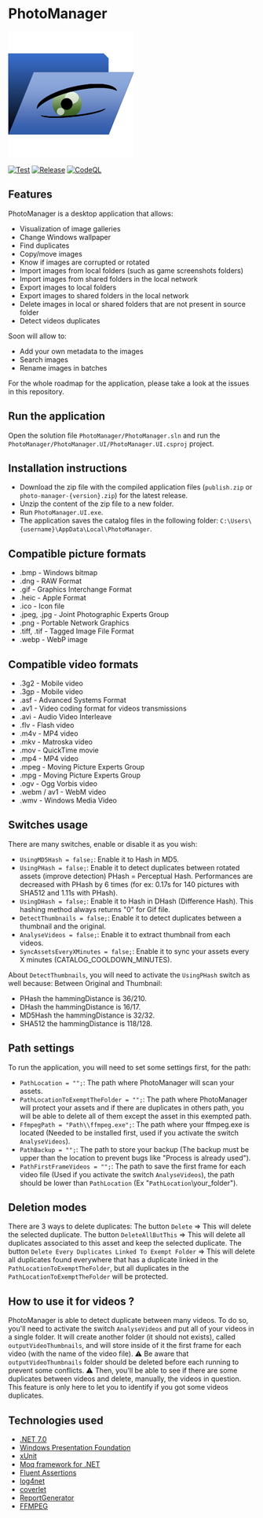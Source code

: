 # PhotoManager

![PhotoManager](PhotoManager/Images/AppIcon.png)

[![Test](https://github.com/jpablodrexler/jp-photo-manager/actions/workflows/test.yml/badge.svg)](https://github.com/jpablodrexler/jp-photo-manager/actions/workflows/test.yml)
[![Release](https://github.com/jpablodrexler/jp-photo-manager/actions/workflows/release.yaml/badge.svg)](https://github.com/jpablodrexler/jp-photo-manager/actions/workflows/release.yaml)
[![CodeQL](https://github.com/jpablodrexler/jp-photo-manager/actions/workflows/codeql-analysis.yml/badge.svg)](https://github.com/jpablodrexler/jp-photo-manager/actions/workflows/codeql-analysis.yml)

## Features

PhotoManager is a desktop application that allows:

- Visualization of image galleries
- Change Windows wallpaper
- Find duplicates
- Copy/move images
- Know if images are corrupted or rotated
- Import images from local folders (such as game screenshots folders)
- Import images from shared folders in the local network
- Export images to local folders
- Export images to shared folders in the local network
- Delete images in local or shared folders that are not present in source folder
- Detect videos duplicates

Soon will allow to:

- Add your own metadata to the images
- Search images
- Rename images in batches

For the whole roadmap for the application, please take a look at the issues in this repository.

## Run the application

Open the solution file `PhotoManager/PhotoManager.sln` and run the `PhotoManager/PhotoManager.UI/PhotoManager.UI.csproj` project.

## Installation instructions

- Download the zip file with the compiled application files (`publish.zip` or `photo-manager-{version}.zip`) for the latest release.
- Unzip the content of the zip file to a new folder.
- Run `PhotoManager.UI.exe`.
- The application saves the catalog files in the following folder: `C:\Users\{username}\AppData\Local\PhotoManager`.

## Compatible picture formats

- .bmp - Windows bitmap
- .dng - RAW Format
- .gif - Graphics Interchange Format
- .heic - Apple Format
- .ico - Icon file
- .jpeg, .jpg - Joint Photographic Experts Group
- .png - Portable Network Graphics
- .tiff, .tif - Tagged Image File Format
- .webp - WebP image

## Compatible video formats

- .3g2 - Mobile video
- .3gp - Mobile video
- .asf - Advanced Systems Format
- .av1 - Video coding format for videos transmissions
- .avi - Audio Video Interleave
- .flv - Flash video
- .m4v - MP4 video
- .mkv - Matroska video
- .mov - QuickTime movie
- .mp4 - MP4 video
- .mpeg - Moving Picture Experts Group
- .mpg - Moving Picture Experts Group
- .ogv - Ogg Vorbis video
- .webm / av1 - WebM video
- .wmv - Windows Media Video

## Switches usage

There are many switches, enable or disable it as you wish:

- `UsingMD5Hash = false;`: Enable it to Hash in MD5.
- `UsingPHash = false;`: Enable it to detect duplicates between rotated assets (improve detection) PHash = Perceptual Hash. Performances are decreased with PHash by 6 times (for ex: 0.17s for 140 pictures with SHA512 and 1.11s with PHash).
- `UsingDHash = false;`: Enable it to Hash in DHash (Difference Hash). This hashing method always returns "0" for Gif file.
- `DetectThumbnails = false;`: Enable it to detect duplicates between a thumbnail and the original.
- `AnalyseVideos = false;`: Enable it to extract thumbnail from each videos.
- `SyncAssetsEveryXMinutes = false;`: Enable it to sync your assets every X minutes (CATALOG_COOLDOWN_MINUTES).

About `DetectThumbnails`, you will need to activate the `UsingPHash` switch as well because:
Between Original and Thumbnail:

- PHash the hammingDistance is 36/210.
- DHash the hammingDistance is 16/17.
- MD5Hash the hammingDistance is 32/32.
- SHA512 the hammingDistance is 118/128.

## Path settings

To run the application, you will need to set some settings first, for the path:

- `PathLocation = "";`: The path where PhotoManager will scan your assets.
- `PathLocationToExemptTheFolder = "";`: The path where PhotoManager will protect your assets and if there are duplicates in others path, you will be able to delete all of them except the asset in this exempted path.
- `FfmpegPath = "Path\\ffmpeg.exe";`: The path where your ffmpeg.exe is located (Needed to be installed first, used if you activate the switch `AnalyseVideos`).
- `PathBackup = "";`: The path to store your backup (The backup must be upper than the location to prevent bugs like "Process is already used").
- `PathFirstFrameVideos = "";`: The path to save the first frame for each video file (Used if you activate the switch `AnalyseVideos`), the path should be lower than `PathLocation` (Ex "`PathLocation`\\your_folder").

## Deletion modes

There are 3 ways to delete duplicates:
The button `Delete` => This will delete the selected duplicate.
The button `DeleteAllButThis` => This will delete all duplicates associated to this asset and keep the selected duplicate.
The button `Delete Every Duplicates Linked To Exempt Folder` => This will delete all duplicates found everywhere that has a duplicate linked in the `PathLocationToExemptTheFolder`, but all duplicates in the `PathLocationToExemptTheFolder` will be protected.

## How to use it for videos ?

PhotoManager is able to detect duplicate between many videos.
To do so, you'll need to activate the switch `AnalyseVideos` and put all of your videos in a single folder.
It will create another folder (it should not exists), called `outputVideoThumbnails`, and will store inside of it the first frame for each video (with the name of the video file).
⚠ Be aware that `outputVideoThumbnails` folder should be deleted before each running to prevent some conflicts. ⚠
Then, you'll be able to see if there are some duplicates between videos and delete, manually, the videos in question.
This feature is only here to let you to identify if you got some videos duplicates.

## Technologies used

- [.NET 7.0](https://dotnet.microsoft.com/)
- [Windows Presentation Foundation](https://docs.microsoft.com/en-us/dotnet/framework/wpf/)
- [xUnit](https://xunit.net/)
- [Moq framework for .NET](https://github.com/moq/moq4)
- [Fluent Assertions](https://fluentassertions.com/)
- [log4net](https://logging.apache.org/log4net/)
- [coverlet](https://github.com/coverlet-coverage/coverlet)
- [ReportGenerator](https://github.com/danielpalme/ReportGenerator)
- [FFMPEG](https://ffmpeg.org/)
